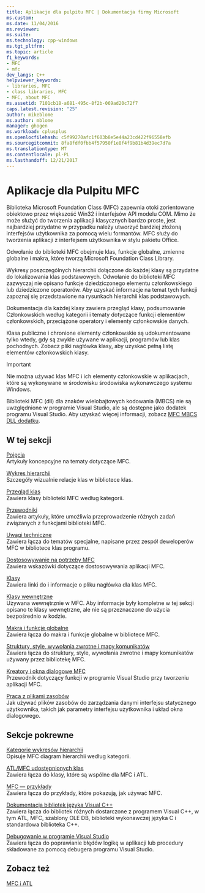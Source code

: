 ```yaml
---
title: Aplikacje dla pulpitu MFC | Dokumentacja firmy Microsoft
ms.custom: 
ms.date: 11/04/2016
ms.reviewer: 
ms.suite: 
ms.technology: cpp-windows
ms.tgt_pltfrm: 
ms.topic: article
f1_keywords:
- MFC
- mfc
dev_langs: C++
helpviewer_keywords:
- libraries, MFC
- class libraries, MFC
- MFC, about MFC
ms.assetid: 7101cb18-a681-495c-8f2b-069ad20c72f7
caps.latest.revision: "25"
author: mikeblome
ms.author: mblome
manager: ghogen
ms.workload: cplusplus
ms.openlocfilehash: c5f99270afc1f603b8e5e44a23cd422f96558efb
ms.sourcegitcommit: 8fa8fdf0fbb4f57950f1e8f4f9b81b4d39ec7d7a
ms.translationtype: MT
ms.contentlocale: pl-PL
ms.lasthandoff: 12/21/2017
---
```

# <a name="mfc-desktop-applications"></a>Aplikacje dla Pulpitu MFC
Biblioteka Microsoft Foundation Class (MFC) zapewnia otoki zorientowane obiektowo przez większość Win32 i interfejsów API modelu COM. Mimo że może służyć do tworzenia aplikacji klasycznych bardzo proste, jest najbardziej przydatne w przypadku należy utworzyć bardziej złożoną interfejsów użytkownika za pomocą wielu formantów. MFC służy do tworzenia aplikacji z interfejsem użytkownika w stylu pakietu Office.  
  
 Odwołanie do biblioteki MFC obejmuje klas, funkcje globalne, zmienne globalne i makra, które tworzą Microsoft Foundation Class Library.  
  
 Wykresy poszczególnych hierarchii dołączone do każdej klasy są przydatne do lokalizowania klas podstawowych. Odwołanie do biblioteki MFC zazwyczaj nie opisano funkcje dziedziczonego elementu członkowskiego lub dziedziczone operatorów. Aby uzyskać informacje na temat tych funkcji zapoznaj się przedstawione na rysunkach hierarchii klas podstawowych.  
  
 Dokumentacja dla każdej klasy zawiera przegląd klasy, podsumowanie Członkowskich według kategorii i tematy dotyczące funkcji elementów członkowskich, przeciążone operatory i elementy członkowskie danych.  
  
 Klasa publiczne i chronione elementy członkowskie są udokumentowane tylko wtedy, gdy są zwykle używane w aplikacji, programów lub klas pochodnych. Zobacz pliki nagłówka klasy, aby uzyskać pełną listę elementów członkowskich klasy.  
  
> [!IMPORTANT]
>  Nie można używać klas MFC i ich elementy członkowskie w aplikacjach, które są wykonywane w środowisku środowiska wykonawczego systemu Windows.  
>   
>  Biblioteki MFC (dll) dla znaków wielobajtowych kodowania (MBCS) nie są uwzględnione w programie Visual Studio, ale są dostępne jako dodatek programu Visual Studio. Aby uzyskać więcej informacji, zobacz [MFC MBCS DLL dodatku](mfc-mbcs-dll-add-on.md).  
  
## <a name="in-this-section"></a>W tej sekcji  
 [Pojęcia](mfc-concepts.md)  
 Artykuły koncepcyjne na tematy dotyczące MFC.  
  
 [Wykres hierarchii](hierarchy-chart.md)  
 Szczegóły wizualnie relacje klas w bibliotece klas.  
  
 [Przegląd klas](class-library-overview.md)  
 Zawiera klasy biblioteki MFC według kategorii.  
  
 [Przewodniki](walkthroughs-mfc.md)  
 Zawiera artykuły, które umożliwia przeprowadzenie różnych zadań związanych z funkcjami biblioteki MFC.  
  
 [Uwagi techniczne](mfc-technical-notes.md)  
 Zawiera łącza do tematów specjalne, napisane przez zespół deweloperów MFC w bibliotece klas programu.  
  
 [Dostosowywanie na potrzeby MFC](customization-for-mfc.md)  
 Zawiera wskazówki dotyczące dostosowywania aplikacji MFC.  
  
 [Klasy](reference/mfc-classes.md)  
 Zawiera linki do i informacje o pliku nagłówka dla klas MFC.  
  
 [Klasy wewnętrzne](reference/internal-classes.md)  
 Używana wewnętrznie w MFC. Aby informacje były kompletne w tej sekcji opisano te klasy wewnętrzne, ale nie są przeznaczone do użycia bezpośrednio w kodzie.  
  
 [Makra i funkcje globalne](reference/mfc-macros-and-globals.md)  
 Zawiera łącza do makra i funkcje globalne w bibliotece MFC.  
  
 [Struktury, style, wywołania zwrotne i mapy komunikatów](reference/structures-styles-callbacks-and-message-maps.md)  
 Zawiera łącza do struktury, style, wywołania zwrotne i mapy komunikatów używany przez bibliotekę MFC.  
  
 [Kreatory i okna dialogowe MFC](reference/mfc-wizards-and-dialog-boxes.md)  
 Przewodnik dotyczący funkcji w programie Visual Studio przy tworzeniu aplikacji MFC.  
  
 [Praca z plikami zasobów](../windows/working-with-resource-files.md)  
 Jak używać plików zasobów do zarządzania danymi interfejsu statycznego użytkownika, takich jak parametry interfejsu użytkownika i układ okna dialogowego.  
  
## <a name="related-sections"></a>Sekcje pokrewne  
 [Kategorie wykresów hierarchii](hierarchy-chart-categories.md)  
 Opisuje MFC diagram hierarchii według kategorii.  
  
 [ATL/MFC udostępnionych klas](../atl-mfc-shared/atl-mfc-shared-classes.md)  
 Zawiera łącza do klasy, które są wspólne dla MFC i ATL.  
  
 [MFC — przykłady](../visual-cpp-samples.md)  
 Zawiera łącza do przykłady, które pokazują, jak używać MFC.  
  
 [Dokumentacja bibliotek języka Visual C++](../standard-library/cpp-standard-library-reference.md)  
 Zawiera łącza do bibliotek różnych dostarczone z programem Visual C++, w tym ATL, MFC, szablony OLE DB, biblioteki wykonawczej języka C i standardowa biblioteka C++.  
  
 [Debugowanie w programie Visual Studio](/visualstudio/debugger/debugging-in-visual-studio.md)  
 Zawiera łącza do poprawianie błędów logikę w aplikacji lub procedury składowane za pomocą debugera programu Visual Studio.  
  
## <a name="see-also"></a>Zobacz też  
 [MFC i ATL](mfc-and-atl.md)
